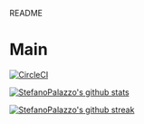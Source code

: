 README
# Main
[![CircleCI](https://dl.circleci.com/status-badge/img/gh/um-computacion-tm/scrabble-2023-StefanoPalazzo/tree/main.svg?style=svg)](https://dl.circleci.com/status-badge/redirect/gh/um-computacion-tm/scrabble-2023-StefanoPalazzo/tree/main)

[![StefanoPalazzo's github stats](https://github-readme-stats.vercel.app/api?username=StefanoPalazzo&theme=blue-green)](https://github.com/um-computacion-tm/scrabble-2023-StefanoPalazzo)

[![StefanoPalazzo's github streak](https://github-readme-streak-stats.herokuapp.com/?user=StefanoPalazzo&theme=blue-green)](https://github.com/um-computacion-tm/scrabble-2023-StefanoPalazzo)

